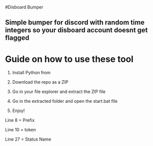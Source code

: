 #Disboard Bumper   
  
## Simple bumper for discord with random time integers so your disboard account doesnt get flagged    
   
# Guide on how to use these tool       
    
1. Install Python from    
      
2. Download the repo as a ZIP    
      
3. Go in your file explorer and extract the ZIP file  
   
4. Go in the extracted folder and open the start.bat file 
 
5. Enjoy!     
    
Line 8 = Prefix    
    
Line 10 = token   
  
Line 27 = Status Name      